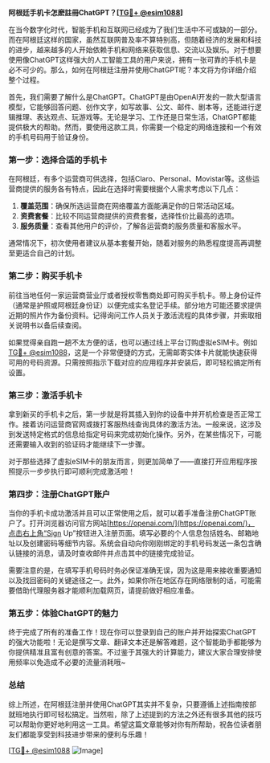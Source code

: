 **阿根廷手机卡怎麽註冊ChatGPT？[[TG💪+ @esim1088](https://t.me/s/esim1088)]**

在当今数字化时代，智能手机和互联网已经成为了我们生活中不可或缺的一部分。而在阿根廷这样的国家，虽然互联网普及率不算特别高，但随着经济的发展和科技的进步，越来越多的人开始依赖手机和网络来获取信息、交流以及娱乐。对于想要使用像ChatGPT这样强大的人工智能工具的用户来说，拥有一张可靠的手机卡是必不可少的。那么，如何在阿根廷注册并使用ChatGPT呢？本文将为你详细介绍整个过程。

首先，我们需要了解什么是ChatGPT。ChatGPT是由OpenAI开发的一款大型语言模型，它能够回答问题、创作文字，如写故事、公文、邮件、剧本等，还能进行逻辑推理、表达观点、玩游戏等。无论是学习、工作还是日常生活，ChatGPT都能提供极大的帮助。然而，要使用这款工具，你需要一个稳定的网络连接和一个有效的手机号码用于验证身份。

### 第一步：选择合适的手机卡

在阿根廷，有多个运营商可供选择，包括Claro、Personal、Movistar等。这些运营商提供的服务各有特点，因此在选择时需要根据个人需求考虑以下几点：

1. **覆盖范围**：确保所选运营商在网络覆盖方面能满足你的日常活动区域。
2. **资费套餐**：比较不同运营商提供的资费套餐，选择性价比最高的选项。
3. **服务质量**：查看其他用户的评价，了解各运营商的服务质量和客服水平。

通常情况下，初次使用者建议从基本套餐开始，随着对服务的熟悉程度提高再调整至更适合自己的计划。

### 第二步：购买手机卡

前往当地任何一家运营商营业厅或者授权零售商处即可购买手机卡。带上身份证件（通常是护照或阿根廷身份证）以便完成实名登记手续。部分地方可能还要求提供近期的照片作为备份资料。记得询问工作人员关于激活流程的具体步骤，并索取相关说明书以备后续查阅。

如果觉得亲自跑一趟不太方便的话，也可以通过线上平台订购虚拟eSIM卡。例如[TG💪+ @esim1088](https://t.me/s/esim1088)，这是一个非常便捷的方式，无需邮寄实体卡片就能快速获得可用的号码资源。只需按照指示下载对应的应用程序并安装后，即可轻松搞定所有设置。

### 第三步：激活手机卡

拿到新买的手机卡之后，第一步就是将其插入到你的设备中并开机检查是否正常工作。接着访问运营商官网或拨打客服热线查询具体的激活方法。一般来说，这涉及到发送特定格式的信息给指定号码来完成初始化操作。另外，在某些情况下，可能还需要输入收到的验证码才能继续下一步骤。

对于那些选择了虚拟eSIM卡的朋友而言，则更加简单了——直接打开应用程序按照提示一步步执行即可顺利完成激活啦！

### 第四步：注册ChatGPT账户

当你的手机卡成功激活并且可以正常使用之后，就可以着手准备注册ChatGPT账户了。打开浏览器访问官方网站[https://openai.com/](https://openai.com/)，点击右上角“Sign Up”按钮进入注册页面。填写必要的个人信息包括姓名、邮箱地址以及创建密码等细节内容。系统会自动向你刚刚绑定的手机号码发送一条包含确认链接的消息，请及时查收邮件并点击其中的链接完成验证。

需要注意的是，在填写手机号码时务必保证准确无误，因为这是用来接收重要通知以及找回密码的关键途径之一。此外，如果你所在地区存在网络限制的话，可能需要借助代理服务器才能顺利加载网页，请提前做好相应准备。

### 第五步：体验ChatGPT的魅力

终于完成了所有的准备工作！现在你可以登录到自己的账户并开始探索ChatGPT的强大功能啦！无论是撰写文章、翻译文本还是解答难题，这个智能助手都能够为你提供精准且富有创意的答案。不过鉴于其强大的计算能力，建议大家合理安排使用频率以免造成不必要的流量消耗哦~

### 总结

综上所述，在阿根廷注册并使用ChatGPT其实并不复杂，只要遵循上述指南按部就班地执行即可轻松搞定。当然啦，除了上述提到的方法之外还有很多其他的技巧可以帮助你更好地利用这一工具。希望这篇文章能够对你有所帮助，祝各位读者朋友们都能享受到科技进步带来的便利与乐趣！

[[TG💪+ @esim1088](https://t.me/s/esim1088) ![Image](https://i.postimg.cc/4NQfJmqS/Snipaste-2025-05-13-00-14-12.png)]